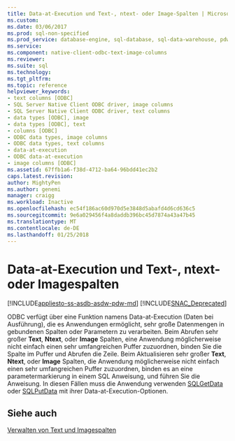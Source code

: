 ```yaml
---
title: Data-at-Execution und Text-, ntext- oder Image-Spalten | Microsoft Docs
ms.custom: 
ms.date: 03/06/2017
ms.prod: sql-non-specified
ms.prod_service: database-engine, sql-database, sql-data-warehouse, pdw
ms.service: 
ms.component: native-client-odbc-text-image-columns
ms.reviewer: 
ms.suite: sql
ms.technology: 
ms.tgt_pltfrm: 
ms.topic: reference
helpviewer_keywords:
- text columns [ODBC]
- SQL Server Native Client ODBC driver, image columns
- SQL Server Native Client ODBC driver, text columns
- data types [ODBC], image
- data types [ODBC], text
- columns [ODBC]
- ODBC data types, image columns
- ODBC data types, text columns
- data-at-execution
- ODBC data-at-execution
- image columns [ODBC]
ms.assetid: 67ffb1a6-f38d-4712-ba64-96bdd41ec2b2
caps.latest.revision: 
author: MightyPen
ms.author: genemi
manager: craigg
ms.workload: Inactive
ms.openlocfilehash: ec54f186ac60d970d5e3848d5abafd4d6cd636c5
ms.sourcegitcommit: 9e6a029456f4a8daddb396bc45d7874a43a47b45
ms.translationtype: MT
ms.contentlocale: de-DE
ms.lasthandoff: 01/25/2018
---
```

# <a name="data-at-execution-and-text-ntext-or-image-columns"></a>Data-at-Execution und Text-, ntext- oder Imagespalten
[!INCLUDE[appliesto-ss-asdb-asdw-pdw-md](../../includes/appliesto-ss-asdb-asdw-pdw-md.md)]
[!INCLUDE[SNAC_Deprecated](../../includes/snac-deprecated.md)]

  ODBC verfügt über eine Funktion namens Data-at-Execution (Daten bei Ausführung), die es Anwendungen ermöglicht, sehr große Datenmengen in gebundenen Spalten oder Parametern zu verarbeiten. Beim Abrufen sehr großer **Text**, **Ntext**, oder **Image** Spalten, eine Anwendung möglicherweise nicht einfach einen sehr umfangreichen Puffer zuzuordnen, binden Sie die Spalte im Puffer und Abrufen die Zeile. Beim Aktualisieren sehr großer **Text**, **Ntext**, oder **Image** Spalten, die Anwendung möglicherweise nicht einfach einen sehr umfangreichen Puffer zuzuordnen, binden es an eine parametermarkierung in einem SQL Anweisung, und führen Sie die Anweisung. In diesen Fällen muss die Anwendung verwenden [SQLGetData](../../relational-databases/native-client-odbc-api/sqlgetdata.md) oder [SQLPutData](../../relational-databases/native-client-odbc-api/sqlputdata.md) mit ihrer Data-at-Execution-Optionen.  
  
## <a name="see-also"></a>Siehe auch  
 [Verwalten von Text und Imagespalten](../../relational-databases/native-client-odbc-text-image-columns/managing-text-and-image-columns.md)  
  
  

